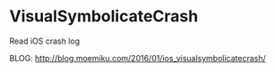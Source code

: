 # VisualSymbolicateCrash
Read iOS crash log

BLOG: http://blog.moemiku.com/2016/01/ios_visualsymbolicatecrash/
